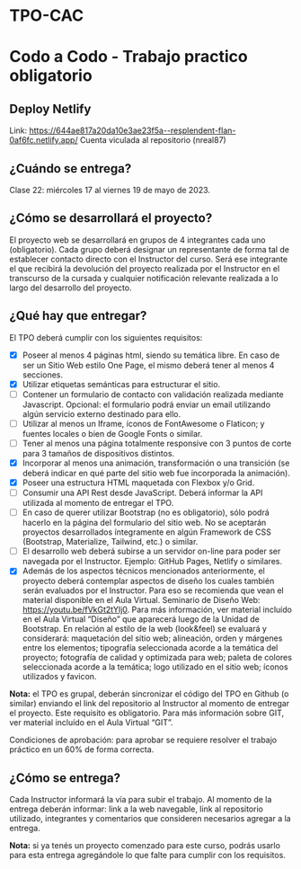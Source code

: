 # TPO-CAC
# Codo a Codo - Trabajo practico obligatorio

## Deploy Netlify
Link: https://644ae817a20da10e3ae23f5a--resplendent-flan-0af6fc.netlify.app/
Cuenta viculada al repositorio (nreal87)

## ¿Cuándo se entrega?
Clase 22: miércoles 17 al viernes 19 de mayo de 2023.

## ¿Cómo se desarrollará el proyecto?
El proyecto web se desarrollará en grupos de 4 integrantes cada uno (obligatorio). Cada grupo deberá designar un representante de forma tal de establecer contacto directo con el Instructor del curso. Será ese integrante el que recibirá la devolución del proyecto realizada por el Instructor en el transcurso de la cursada y cualquier notificación relevante realizada a lo largo del desarrollo del proyecto.

## ¿Qué hay que entregar?
El TPO deberá cumplir con los siguientes requisitos:
- [x] Poseer al menos 4 páginas html, siendo su temática libre. En caso de ser un Sitio Web estilo One Page, el mismo deberá tener al menos 4 secciones.
- [x] Utilizar etiquetas semánticas para estructurar el sitio.
- [ ] Contener un formulario de contacto con validación realizada mediante Javascript. Opcional: el formulario podrá enviar un email utilizando algún servicio externo
destinado para ello.
- [ ] Utilizar al menos un Iframe, íconos de FontAwesome o Flaticon; y fuentes locales o bien de Google Fonts o similar.
- [ ] Tener al menos una página totalmente responsive con 3 puntos de corte para 3 tamaños de dispositivos distintos.
- [x] Incorporar al menos una animación, transformación o una transición (se deberá indicar en qué parte del sitio web fue incorporada la animación).
- [x] Poseer una estructura HTML maquetada con Flexbox y/o Grid.
- [ ] Consumir una API Rest desde JavaScript. Deberá informar la API utilizada al momento de entregar el TPO.
- [ ] En caso de querer utilizar Bootstrap (no es obligatorio), sólo podrá hacerlo en la página del formulario del sitio web. No se aceptarán proyectos desarrollados
íntegramente en algún Framework de CSS (Bootstrap, Materialize, Tailwind, etc.) o similar.
- [ ] El desarrollo web deberá subirse a un servidor on-line para poder ser navegada por el Instructor. Ejemplo: GitHub Pages, Netlify o similares. 
- [x] Además de los aspectos técnicos mencionados anteriormente, el proyecto deberá contemplar aspectos de diseño los cuales también serán evaluados por el Instructor. Para eso se recomienda que vean el material disponible en el Aula Virtual. Seminario de Diseño Web: https://youtu.be/fVkGt2tYIj0. Para más información, ver material incluído en el Aula Virtual “Diseño” que aparecerá luego de la Unidad de Bootstrap. En relación al estilo de la web (look&feel) se evaluará y considerará: maquetación del sitio web; alineación, orden y márgenes entre los elementos; tipografía seleccionada acorde a la temática del proyecto; fotografía de calidad y optimizada para web; paleta de colores seleccionada acorde a la temática; logo utilizado en el sitio web; íconos utilizados y favicon. 

**Nota:** el TPO es grupal, deberán sincronizar el código del TPO en Github (o similar) enviando el link del repositorio al Instructor al momento de entregar el proyecto. Este requisito es obligatorio. Para más información sobre GIT, ver material incluído en el Aula Virtual “GIT”.

Condiciones de aprobación: para aprobar se requiere resolver el trabajo práctico en un 60% de forma correcta.

## ¿Cómo se entrega?
Cada Instructor informará la vía para subir el trabajo. Al momento de la entrega deberán informar: link a la web navegable, link al repositorio utilizado, integrantes y comentarios que consideren necesarios agregar a la entrega.

**Nota:** si ya tenés un proyecto comenzado para este curso, podrás usarlo para esta entrega agregándole lo que falte para cumplir con los requisitos.
